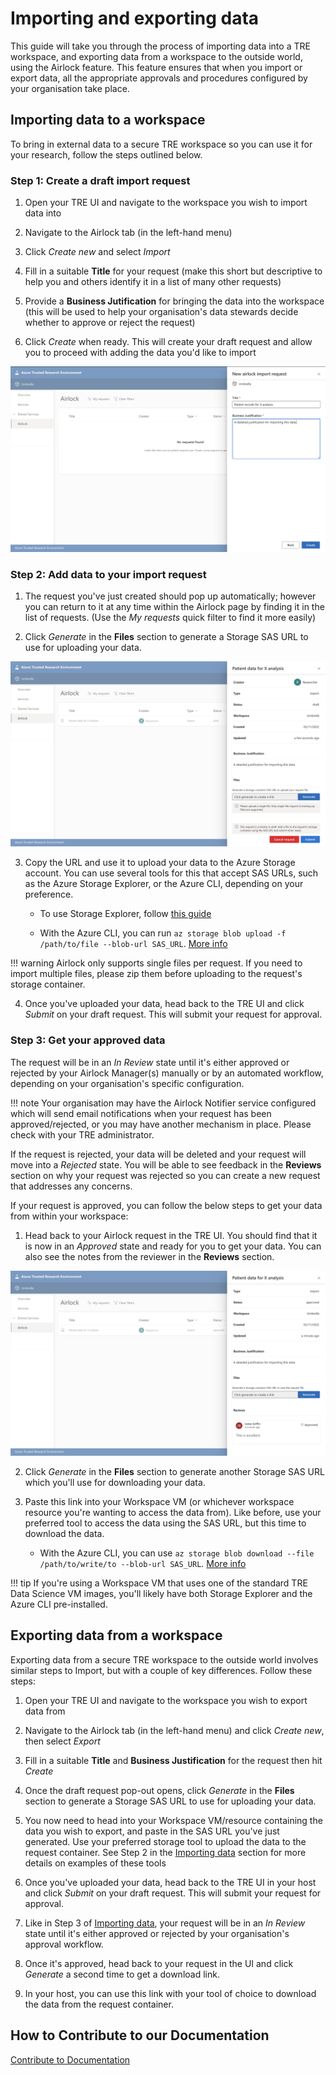
# Importing and exporting data

This guide will take you through the process of importing data into a TRE workspace, and exporting data from a workspace to the outside world, using the Airlock feature.
This feature ensures that when you import or export data, all the appropriate approvals and procedures configured by your organisation take place.

## Importing data to a workspace

To bring in external data to a secure TRE workspace so you can use it for your research, follow the steps outlined below.

### Step 1: Create a draft import request

1. Open your TRE UI and navigate to the workspace you wish to import data into

1. Navigate to the Airlock tab (in the left-hand menu)

1. Click *Create new* and select *Import*

1. Fill in a suitable **Title** for your request (make this short but descriptive to help you and others identify it in a list of many other requests)

1. Provide a **Business Jutification** for bringing the data into the workspace (this will be used to help your organisation's data stewards decide whether to approve or reject the request)

1. Click *Create* when ready. This will create your draft request and allow you to proceed with adding the data you'd like to import


[![Create draft request](../../assets/create-draft-request.png)](../../assets/create-draft-request.png)


### Step 2: Add data to your import request

1. The request you've just created should pop up automatically; however you can return to it at any time within the Airlock page by finding it in the list of requests. (Use the *My requests* quick filter to find it more easily)

2. Click *Generate* in the **Files** section to generate a Storage SAS URL to use for uploading your data.

[![Get storage link](../../assets/get-request-storage-link.png)](../../assets/get-request-storage-link.png)

3. Copy the URL and use it to upload your data to the Azure Storage account. You can use several tools for this that accept SAS URLs, such as the Azure Storage Explorer, or the Azure CLI, depending on your preference.

    - To use Storage Explorer, follow [this guide](https://learn.microsoft.com/en-us/azure/vs-azure-tools-storage-manage-with-storage-explorer?tabs=macos)

    - With the Azure CLI, you can run `az storage blob upload -f /path/to/file --blob-url SAS_URL`. [More info](https://learn.microsoft.com/en-us/cli/azure/storage/blob?view=azure-cli-latest#az-storage-blob-upload)

!!! warning
    Airlock only supports single files per request. If you need to import multiple files, please zip them before uploading to the request's storage container.

4. Once you've uploaded your data, head back to the TRE UI and click *Submit* on your draft request. This will submit your request for approval.

### Step 3: Get your approved data

The request will be in an *In Review* state until it's either approved or rejected by your Airlock Manager(s) manually or by an automated workflow, depending on your organisation's specific configuration.

!!! note
    Your organisation may have the Airlock Notifier service configured which will send email notifications when your request has been approved/rejected, or you may have another mechanism in place. Please check with your TRE administrator.

If the request is rejected, your data will be deleted and your request will move into a *Rejected* state. You will be able to see feedback in the **Reviews** section on why your request was rejected so you can create a new request that addresses any concerns.

If your request is approved, you can follow the below steps to get your data from within your workspace:

1. Head back to your Airlock request in the TRE UI. You should find that it is now in an *Approved* state and ready for you to get your data. You can also see the notes from the reviewer in the **Reviews** section.

[![Get download link](../../assets/get-request-download-link.png)](../../assets/get-request-download-link.png)

2. Click *Generate* in the **Files** section to generate another Storage SAS URL which you'll use for downloading your data.

3. Paste this link into your Workspace VM (or whichever workspace resource you're wanting to access the data from). Like before, use your preferred tool to access the data using the SAS URL, but this time to download the data.

    - With the Azure CLI, you can use `az storage blob download --file /path/to/write/to --blob-url SAS_URL`. [More info](https://docs.microsoft.com/en-us/cli/azure/storage/blob?view=azure-cli-latest#az-storage-blob-download)

!!! tip
    If you're using a Workspace VM that uses one of the standard TRE Data Science VM images, you'll likely have both Storage Explorer and the Azure CLI pre-installed.

## Exporting data from a workspace

Exporting data from a secure TRE workspace to the outside world involves similar steps to Import, but with a couple of key differences. Follow these steps:

1. Open your TRE UI and navigate to the workspace you wish to export data from

2. Navigate to the Airlock tab (in the left-hand menu) and click *Create new*, then select *Export*

3. Fill in a suitable **Title** and **Business Justification** for the request then hit *Create*

4. Once the draft request pop-out opens, click *Generate* in the **Files** section to generate a Storage SAS URL to use for uploading your data.

5. You now need to head into your Workspace VM/resource containing the data you wish to export, and paste in the SAS URL you've just generated. Use your preferred storage tool to upload the data to the request container. See Step 2 in the [Importing data](#importing-data-to-a-workspace) section for more details on examples of these tools

6. Once you've uploaded your data, head back to the TRE UI in your host and click *Submit* on your draft request. This will submit your request for approval.

7. Like in Step 3 of [Importing data](#importing-data-to-a-workspace), your request will be in an *In Review* state until it's either approved or rejected by your organisation's approval workflow.

8. Once it's approved, head back to your request in the UI and click *Generate* a second time to get a download link.

9. In your host, you can use this link with your tool of choice to download the data from the request container.

## How to Contribute to our Documentation
[Contribute to Documentation](https://microsoft.github.io/AzureTRE/coming-soon/)

